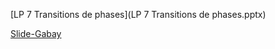 [LP 7 Transitions de phases](LP 7 Transitions de phases.pptx)

[Slide-Gabay](MGabay_TransitionsPhasesI)
